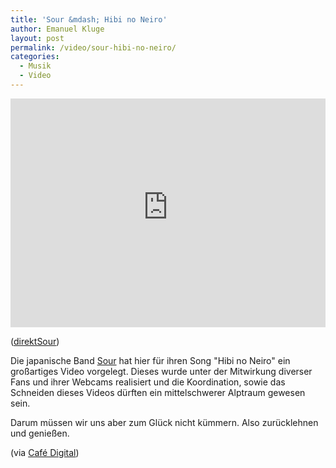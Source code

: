 ```yaml
---
title: 'Sour &mdash; Hibi no Neiro'
author: Emanuel Kluge
layout: post
permalink: /video/sour-hibi-no-neiro/
categories:
  - Musik
  - Video
---
```


<div style="position: relative; max-width: 640px; padding-top: 72.727273%; margin: 1em 0; overflow: hidden">
  <iframe width="640" height="480" src="https://www.youtube-nocookie.com/embed/WfBlUQguvyw?rel=0" frameborder="0" allowfullscreen style="position: absolute; top: 0; right: 0; bottom: 0; left: 0; width: 100%; height: 100%"></iframe>
</div>

([direktSour][video])

Die japanische Band [Sour][sour_web] hat hier für ihren Song "Hibi no Neiro" ein großartiges Video vorgelegt. Dieses wurde unter der Mitwirkung diverser Fans und ihrer Webcams realisiert und die Koordination, sowie das Schneiden dieses Videos dürften ein mittelschwerer Alptraum gewesen sein.

Darum müssen wir uns aber zum Glück nicht kümmern. Also zurücklehnen und genießen.

(via [Café Digital][cafedigital])

[video]: http://www.youtube.com/watch?v=WfBlUQguvyw
[sour_web]: http://sour-web.com/
[cafedigital]: http://cafedigital.de/2009/07/05/die-macht-des-webs-sei-mit-dir/
